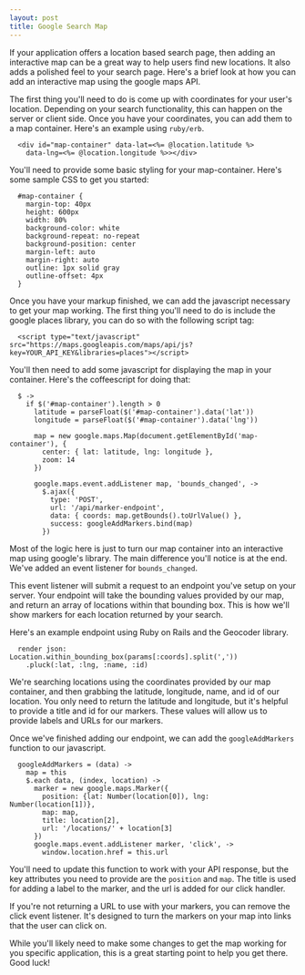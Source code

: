 ```yaml
---
layout: post
title: Google Search Map
---
```

If your application offers a location based search page, then adding an
interactive map can be a great way to help users find new locations. It also
adds a polished feel to your search page. Here's a brief look at how you can
add an interactive map using the google maps API.

The first thing you'll need to do is come up with coordinates for your user's
location. Depending on your search functionality, this can happen on the server
or client side. Once you have your coordinates, you can add them to a map
container. Here's an example using `ruby/erb`.

~~~
  <div id="map-container" data-lat=<%= @location.latitude %>
    data-lng=<%= @location.longitude %>></div>
~~~

You'll need to provide some basic styling for your map-container. Here's some
sample CSS to get you started:

~~~
  #map-container {
    margin-top: 40px
    height: 600px
    width: 80%
    background-color: white
    background-repeat: no-repeat
    background-position: center
    margin-left: auto
    margin-right: auto
    outline: 1px solid gray
    outline-offset: 4px
  }
~~~

Once you have your markup finished, we can add the javascript necessary
to get your map working. The first thing you'll need to do is include the
google places library, you can do so with the following script tag:

~~~
  <script type="text/javascript" src="https://maps.googleapis.com/maps/api/js?key=YOUR_API_KEY&libraries=places"></script>
~~~

You'll then need to add some javascript for displaying the map in your
container. Here's the coffeescript for doing that:

~~~
  $ ->
    if $('#map-container').length > 0
      latitude = parseFloat($('#map-container').data('lat'))
      longitude = parseFloat($('#map-container').data('lng'))

      map = new google.maps.Map(document.getElementById('map-container'), {
        center: { lat: latitude, lng: longitude },
        zoom: 14
      })

      google.maps.event.addListener map, 'bounds_changed', ->
        $.ajax({
          type: 'POST',
          url: '/api/marker-endpoint',
          data: { coords: map.getBounds().toUrlValue() },
          success: googleAddMarkers.bind(map)
        })
~~~

Most of the logic here is just to turn our map container into an interactive
map using google's library. The main difference you'll notice is at the end.
We've added an event listener for `bounds_changed`.

This event listener will submit a request to an endpoint you've setup on your
server. Your endpoint will take the bounding values provided by our map, and
return an array of locations within that bounding box. This is how we'll show
markers for each location returned by your search.

Here's an example endpoint using Ruby on Rails and the Geocoder library.

~~~
  render json: Location.within_bounding_box(params[:coords].split(','))
    .pluck(:lat, :lng, :name, :id)
~~~

We're searching locations using the coordinates provided by our map container,
and then grabbing the latitude, longitude, name, and id of our location. You
only need to return the latitude and longitude, but it's helpful to provide a
title and id for our markers. These values will allow us to provide labels and
URLs for our markers.

Once we've finished adding our endpoint, we can add the `googleAddMarkers`
function to our javascript.

~~~
  googleAddMarkers = (data) ->
    map = this
    $.each data, (index, location) ->
      marker = new google.maps.Marker({
        position: {lat: Number(location[0]), lng: Number(location[1])},
        map: map,
        title: location[2],
        url: '/locations/' + location[3]
      })
      google.maps.event.addListener marker, 'click', ->
        window.location.href = this.url
~~~

You'll need to update this function to work with your API response, but the key
attributes you need to provide are the `position` and `map`. The title is used
for adding a label to the marker, and the url is added for our click handler.

If you're not returning a URL to use with your markers, you can remove the
click event listener. It's designed to turn the markers on your map into links
that the user can click on.

While you'll likely need to make some changes to get the map working for you
specific application, this is a great starting point to help you get there.
Good luck!
